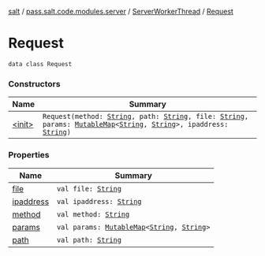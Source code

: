 [salt](../../../index.md) / [pass.salt.code.modules.server](../../index.md) / [ServerWorkerThread](../index.md) / [Request](./index.md)

# Request

`data class Request`

### Constructors

| Name | Summary |
|---|---|
| [&lt;init&gt;](-init-.md) | `Request(method: `[`String`](https://kotlinlang.org/api/latest/jvm/stdlib/kotlin/-string/index.html)`, path: `[`String`](https://kotlinlang.org/api/latest/jvm/stdlib/kotlin/-string/index.html)`, file: `[`String`](https://kotlinlang.org/api/latest/jvm/stdlib/kotlin/-string/index.html)`, params: `[`MutableMap`](https://kotlinlang.org/api/latest/jvm/stdlib/kotlin.collections/-mutable-map/index.html)`<`[`String`](https://kotlinlang.org/api/latest/jvm/stdlib/kotlin/-string/index.html)`, `[`String`](https://kotlinlang.org/api/latest/jvm/stdlib/kotlin/-string/index.html)`>, ipaddress: `[`String`](https://kotlinlang.org/api/latest/jvm/stdlib/kotlin/-string/index.html)`)` |

### Properties

| Name | Summary |
|---|---|
| [file](file.md) | `val file: `[`String`](https://kotlinlang.org/api/latest/jvm/stdlib/kotlin/-string/index.html) |
| [ipaddress](ipaddress.md) | `val ipaddress: `[`String`](https://kotlinlang.org/api/latest/jvm/stdlib/kotlin/-string/index.html) |
| [method](method.md) | `val method: `[`String`](https://kotlinlang.org/api/latest/jvm/stdlib/kotlin/-string/index.html) |
| [params](params.md) | `val params: `[`MutableMap`](https://kotlinlang.org/api/latest/jvm/stdlib/kotlin.collections/-mutable-map/index.html)`<`[`String`](https://kotlinlang.org/api/latest/jvm/stdlib/kotlin/-string/index.html)`, `[`String`](https://kotlinlang.org/api/latest/jvm/stdlib/kotlin/-string/index.html)`>` |
| [path](path.md) | `val path: `[`String`](https://kotlinlang.org/api/latest/jvm/stdlib/kotlin/-string/index.html) |
